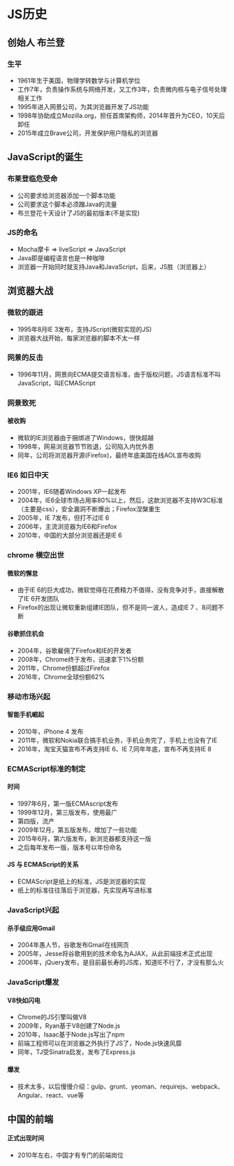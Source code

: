 # JS历史
## 创始人 布兰登
### 生平
* 1961年生于美国，物理学转数学与计算机学位
* 工作7年，负责操作系统与网络开发，又工作3年，负责微内核与电子信号处理相关工作
* 1995年进入网景公司，为其浏览器开发了JS功能
* 1998年协助成立Mozilla.org，担任首席架构师，2014年晋升为CEO，10天后卸任
* 2015年成立Brave公司，开发保护用户隐私的浏览器

## JavaScript的诞生
### 布莱登临危受命
* 公司要求给浏览器添加一个脚本功能
* 公司要求这个脚本必须蹭Java的流量
* 布兰登花十天设计了JS的最初版本(不是实现)

### JS的命名
* Mocha摩卡 => liveScript => JavaScript
* Java即是编程语言也是一种咖啡
* 浏览器一开始同时就支持Java和JavaScript，后来，JS胜（浏览器上）

## 浏览器大战
### 微软的跟进
* 1995年8月IE 3发布，支持JScript(微软实现的JS)
* 浏览器大战开始，每家浏览器的脚本不太一样

### 网景的反击
* 1996年11月，网景向ECMA提交语言标准，由于版权问题，JS语言标准不叫JavaScript，叫ECMAScript

### 网景致死
#### 被收购
* 微软的IE浏览器由于捆绑进了Windows，很快超越
* 1998年，网易浏览器节节败退，公司陷入内忧外患
* 同年，公司将浏览器开源(Firefox)，最终年底美国在线AOL宣布收购

### IE6 如日中天
* 2001年，IE6随着Windows XP一起发布
* 2004年，IE6全球市场占用率80%以上，然后，这款浏览器不支持W3C标准（主要是css），安全漏洞不断爆出；Firefox涅槃重生
* 2005年，IE 7发布，但打不过IE 6
* 2006年，主流浏览器为IE6和Firefox
* 2010年，中国的大部分浏览器还是IE 6

### chrome 横空出世
#### 微软的懈怠
* 由于IE 6的巨大成功，微软觉得在花费精力不值得，没有竞争对手，直接解散了IE 6开发团队
* Firefox的出现让微软重新组建IE团队，但不是同一波人，造成IE 7 、8问题不断
#### 谷歌抓住机会
* 2004年，谷歌雇佣了Firefox和IE的开发者
* 2008年，Chrome终于发布，迅速拿下1%份额
* 2011年，Chrome份额超过Firefox
* 2016年，Chrome全球份额62%


### 移动市场兴起
#### 智能手机崛起
* 2010年，iPhone 4 发布
* 2011年，微软和Nokia联合搞手机业务，手机业务完了，手机上也没有了IE
* 2016年，淘宝天猫宣布不再支持IE 6、IE 7,同年年底，宣布不再支持IE 8

### ECMAScript标准的制定
#### 时间
* 1997年6月，第一版ECMAscript发布
* 1999年12月，第三版发布，使用最广
* 第四版，流产
* 2009年12月，第五版发布，增加了一些功能
* 2015年6月，第六版发布，新浏览器都支持这一版
* 之后每年发布一版，版本号以年份命名

#### JS 与 ECMAScript的关系
* ECMAScript是纸上的标准，JS是浏览器的实现
* 纸上的标准往往落后于浏览器，先实现再写进标准

### JavaScript兴起
#### 杀手级应用Gmail
* 2004年愚人节，谷歌发布Gmail在线网页
* 2005年，Jesse将谷歌用到的技术命名为AJAX，从此前端技术正式出现
* 2006年，jQuery发布，是目前最长寿的JS库，知道IE不行了，才没有那么火

### JavaScript爆发
#### V8快如闪电
* Chrome的JS引擎叫做V8
* 2009年，Ryan基于V8创建了Node.js
* 2010年，Isaac基于Node.js写出了npm
* 前端工程师可以在浏览器之外执行了JS了，Node.js快速风靡
* 同年，TJ受Sinatra启发，发布了Express.js
#### 爆发
* 技术太多，以后慢慢介绍：gulp、grunt、yeoman、requirejs、webpack、Angular、react、vue等

## 中国的前端
#### 正式出现时间
* 2010年左右，中国才有专门的前端岗位

